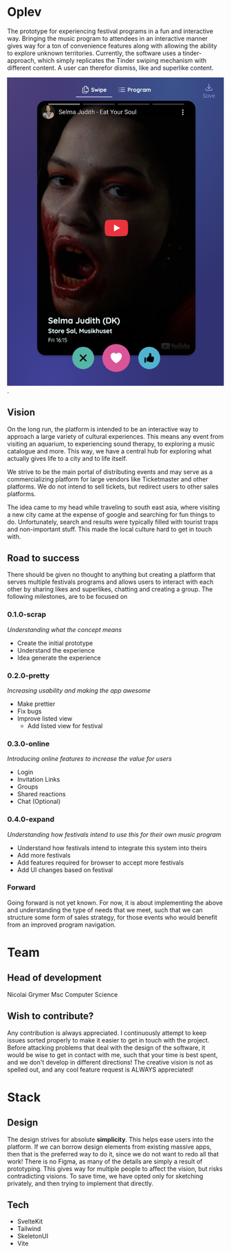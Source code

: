 # Oplev

The prototype for experiencing festival programs in a fun and interactive way. Bringing the music program to attendees in an interactive manner gives way for a ton of convenience features along with allowing the ability to explore unknown territories. Currently, the software uses a tinder-approach, which simply replicates the Tinder swiping mechanism with different content. A user can therefor dismiss, like and superlike content.

![Early version of prototype](docs/img/preview.png).

## Vision

On the long run, the platform is intended to be an interactive way to approach a large variety of cultural experiences. This means any event from visiting an aquarium, to experiencing sound therapy, to exploring a music catalogue and more. This way, we have a central hub for exploring what actually gives life to a city and to life itself.

We strive to be the main portal of distributing events and may serve as a commercializing platform for large vendors like Ticketmaster and other platforms. We do not intend to sell tickets, but redirect users to other sales platforms.

The idea came to my head while traveling to south east asia, where visiting a new city came at the expense of google and searching for fun things to do. Unfortunately, search and results were typically filled with tourist traps and non-important stuff. This made the local culture hard to get in touch with.

## Road to success

There should be given no thought to anything but creating a platform that serves multiple festivals programs and allows users to interact with each other by sharing likes and superlikes, chatting and creating a group. The following milestones, are to be focused on

### 0.1.0-scrap
*Understanding what the concept means*
- Create the initial prototype
- Understand the experience
- Idea generate the experience

### 0.2.0-pretty
*Increasing usability and making the app awesome*
- Make prettier
- Fix bugs
- Improve listed view
  - Add listed view for festival

### 0.3.0-online
*Introducing online features to increase the value for users*
- Login
- Invitation Links
- Groups
- Shared reactions
- Chat (Optional)

### 0.4.0-expand
*Understanding how festivals intend to use this for their own music program*
- Understand how festivals intend to integrate this system into theirs
- Add more festivals
- Add features required for browser to accept more festivals
- Add UI changes based on festival

### Forward
Going forward is not yet known. For now, it is about implementing the above and understanding the type of needs that we meet, such that we can structure some form of sales strategy, for those events who would benefit from an improved program navigation.


# Team

## Head of development
Nicolai Grymer
Msc Computer Science

## Wish to contribute?
Any contribution is always appreciated. I continuously attempt to keep issues sorted properly to make it easier to get in touch with the project. Before attacking problems that deal with the design of the software, it would be wise to get in contact with me, such that your time is best spent, and we don't develop in different directions! The creative vision is not as spelled out, and any cool feature request is ALWAYS appreciated!


# Stack
## Design
The design strives for absolute **simplicity**. This helps ease users into the platform. If we can borrow design elements from existing massive apps, then that is the preferred way to do it, since we do not want to redo all that work! There is no Figma, as many of the details are simply a result of prototyping. This gives way for multiple people to affect the vision, but risks contradicting visions. To save time, we have opted only for sketching privately, and then trying to implement that directly.

## Tech
- SvelteKit
- Tailwind
- SkeletonUI
- Vite



